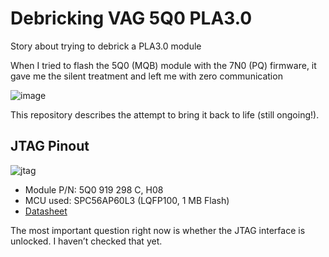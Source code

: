 # Debricking VAG 5Q0 PLA3.0
Story about trying to debrick a PLA3.0 module

When I tried to flash the 5Q0 (MQB) module with the 7N0 (PQ) firmware, it gave me the silent treatment and left me with zero communication

![image](https://github.com/user-attachments/assets/e4c1b6f5-09e4-42e7-a3d9-83939899047b)

This repository describes the attempt to bring it back to life (still ongoing!).

## JTAG Pinout
![jtag](https://github.com/user-attachments/assets/cfb5fcb9-5bf5-4f31-b460-0e14acb20416)


- Module P/N: 5Q0 919 298 C, H08
- MCU used: SPC56AP60L3 (LQFP100, 1 MB Flash)
- [Datasheet](https://www.st.com/en/automotive-microcontrollers/spc56ap60l3.html)

The most important question right now is whether the JTAG interface is unlocked. I haven’t checked that yet.
